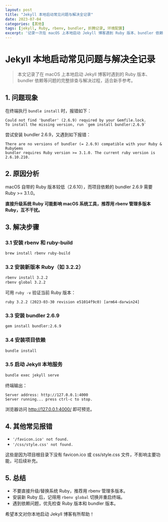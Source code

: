 ```yaml
---
layout: post
title: "Jekyll 本地启动常见问题与解决全记录"
date: 2023-07-04
categories: [其他]
tags: [jekyll, Ruby, rbenv, bundler, 折腾记录, 环境配置]
excerpt: '记录一次在 macOS 上本地启动 Jekyll 博客遇到 Ruby 版本、bundler 依赖等问题的完整排查与解决过程，适合新手参考。'
---
```


# Jekyll 本地启动常见问题与解决全记录

> 本文记录了在 macOS 上本地启动 Jekyll 博客时遇到的 Ruby 版本、bundler 依赖等问题的完整排查与解决过程，适合新手参考。

## 1. 问题现象

在终端执行 `bundle install` 时，报错如下：

```
Could not find 'bundler' (2.6.9) required by your Gemfile.lock.
To install the missing version, run `gem install bundler:2.6.9`
```

尝试安装 bundler 2.6.9，又遇到如下报错：

```
There are no versions of bundler (= 2.6.9) compatible with your Ruby & RubyGems
bundler requires Ruby version >= 3.1.0. The current ruby version is 2.6.10.210.
```

## 2. 原因分析

macOS 自带的 Ruby 版本较低（2.6.10），而项目依赖的 bundler 2.6.9 需要 Ruby >= 3.1.0。

**直接升级系统 Ruby 可能影响 macOS 系统工具，推荐用 rbenv 管理多版本 Ruby，互不干扰。**

## 3. 解决步骤

### 3.1 安装 rbenv 和 ruby-build

```sh
brew install rbenv ruby-build
```

### 3.2 安装新版本 Ruby（如 3.2.2）

```sh
rbenv install 3.2.2
rbenv global 3.2.2
```

可用 `ruby -v` 验证当前 Ruby 版本：

```
ruby 3.2.2 (2023-03-30 revision e51014f9c0) [arm64-darwin24]
```

### 3.3 安装 bundler 2.6.9

```sh
gem install bundler:2.6.9
```

### 3.4 安装项目依赖

```sh
bundle install
```

### 3.5 启动 Jekyll 本地服务

```sh
bundle exec jekyll serve
```

终端输出：

```
Server address: http://127.0.0.1:4000
Server running... press ctrl-c to stop.
```

浏览器访问 http://127.0.0.1:4000/ 即可预览。

## 4. 其他常见报错

- `'/favicon.ico' not found.`
- `'/css/style.css' not found.`

这些是因为项目根目录下没有 favicon.ico 或 css/style.css 文件，不影响主要功能，可后续补充。

## 5. 总结

- 不要直接升级/替换系统 Ruby，推荐用 rbenv 管理多版本。
- 安装新 Ruby 后，记得用 `rbenv global` 切换并重启终端。
- 遇到依赖问题，优先检查 Ruby 版本和 bundler 版本。

希望本文对你本地启动 Jekyll 博客有所帮助！ 